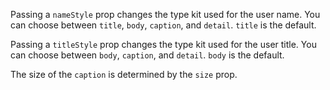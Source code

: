 Passing a `nameStyle` prop changes the type kit used for the user name. You can choose between `title`, `body`, `caption`, and `detail`. `title` is the default.

Passing a `titleStyle` prop changes the type kit used for the user title. You can choose between `body`, `caption`, and `detail`. `body` is the default.

The size of the `caption` is determined by the `size` prop.
